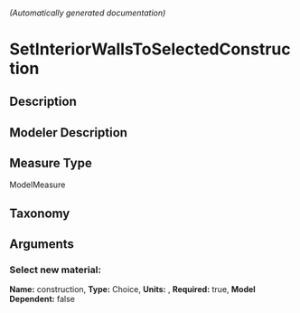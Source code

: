 

###### (Automatically generated documentation)

# SetInteriorWallsToSelectedConstruction

## Description


## Modeler Description


## Measure Type
ModelMeasure

## Taxonomy


## Arguments


### Select new material:

**Name:** construction,
**Type:** Choice,
**Units:** ,
**Required:** true,
**Model Dependent:** false




